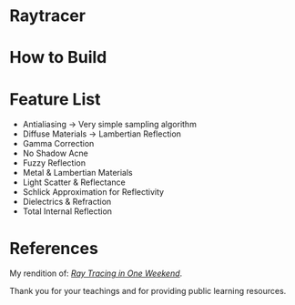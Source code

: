 # Raytracer

# How to Build

# Feature List
- Antialiasing -> Very simple sampling algorithm
- Diffuse Materials -> Lambertian Reflection
- Gamma Correction
- No Shadow Acne 
- Fuzzy Reflection
- Metal & Lambertian Materials
- Light Scatter & Reflectance
- Schlick Approximation for Reflectivity
- Dielectrics & Refraction
- Total Internal Reflection

# References
My rendition of: 
[_Ray Tracing in One Weekend_](https://raytracing.github.io/books/RayTracingInOneWeekend.html).

Thank you for your teachings and for providing public learning resources.


